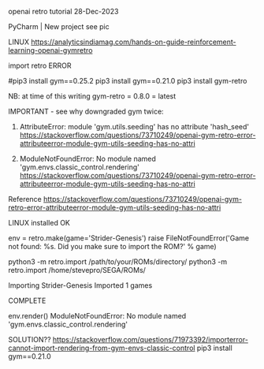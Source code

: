 openai retro tutorial
28-Dec-2023

PyCharm | New project   see pic

LINUX
https://analyticsindiamag.com/hands-on-guide-reinforcement-learning-openai-gymretro

import retro
ERROR

#pip3 install gym==0.25.2
pip3 install gym==0.21.0
pip3 install gym-retro

NB: at time of this writing gym-retro = 0.8.0 = latest

IMPORTANT - see why downgraded gym twice:
01.   AttributeError: module 'gym.utils.seeding' has no attribute 'hash_seed'
https://stackoverflow.com/questions/73710249/openai-gym-retro-error-attributeerror-module-gym-utils-seeding-has-no-attri

02.   ModuleNotFoundError: No module named 'gym.envs.classic_control.rendering'
https://stackoverflow.com/questions/73710249/openai-gym-retro-error-attributeerror-module-gym-utils-seeding-has-no-attri


Reference
https://stackoverflow.com/questions/73710249/openai-gym-retro-error-attributeerror-module-gym-utils-seeding-has-no-attri

LINUX installed OK

env = retro.make(game='Strider-Genesis')
      raise FileNotFoundError('Game not found: %s. Did you make sure to import the ROM?' % game)

python3 -m retro.import /path/to/your/ROMs/directory/
python3 -m retro.import /home/stevepro/SEGA/ROMs/

Importing Strider-Genesis
Imported 1 games

COMPLETE


env.render()
ModuleNotFoundError: No module named 'gym.envs.classic_control.rendering'

SOLUTION??
https://stackoverflow.com/questions/71973392/importerror-cannot-import-rendering-from-gym-envs-classic-control
pip3 install gym==0.21.0